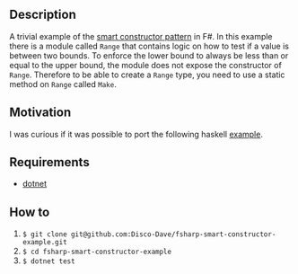 ## Description
A trivial example of the [smart constructor pattern](https://wiki.haskell.org/Smart_constructors) in F#. In this example there is a module called `Range` that contains logic on how to test if a value is between two bounds. To enforce the lower bound to always be less than or equal to the upper bound, the module does not expose the constructor of `Range`. Therefore to be able to create a `Range` type, you need to use a static method on `Range` called `Make`.

## Motivation
I was curious if it was possible to port the following haskell [example](https://github.com/Disco-Dave/smart-constructor-example).

## Requirements
* [dotnet](https://dotnet.microsoft.com/download)

## How to
1. `$ git clone git@github.com:Disco-Dave/fsharp-smart-constructor-example.git`
2. `$ cd fsharp-smart-constructor-example`
3. `$ dotnet test`
